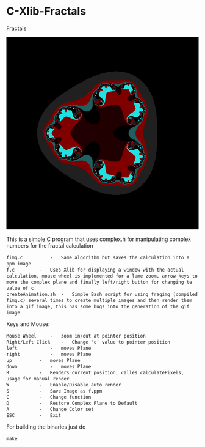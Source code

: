 # C-Xlib-Fractals

Fractals

![Screenshot](frac.jpg)

This is a simple C program that uses complex.h for manipulating complex numbers for the fractal calculation

	fimg.c			-	Same algorithm but saves the calculation into a ppm image
	f.c			-	Uses Xlib for displaying a window with the actual calculation, mouse wheel is implemented for a lame zoom, arrow keys to move the complex plane and finally left/right button for changing te value of c
	createAnimation.sh	-	Simple Bash script for using fragimg (compiled fimg.c) several times to create multiple images and then render them into a gif image, this has some bugs into the generation of the gif image

Keys and Mouse:

	Mouse Wheel		-	zoom in/out at pointer position
	Right/Left Click	-	Change 'c' value to pointer position
	left			-	moves Plane
	right			-	moves Plane
	up			-	moves Plane
	down			-	moves Plane
	R			-	Renders current position, calles calculatePixels, usage for manual render
	W			-	Enable/Disable auto render
	S			-	Save Image as f.ppm
	C			-	Change function
	D			-	Restore Complex Plane to Default
	A			-	Change Color set
	ESC			-	Exit

For building the binaries just do

	make
